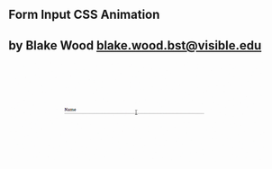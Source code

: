## Form Input CSS Animation ## 
**by Blake Wood**
blake.wood.bst@visible.edu
---
<img src="input-anime.gif" width="90%" height="90%" />